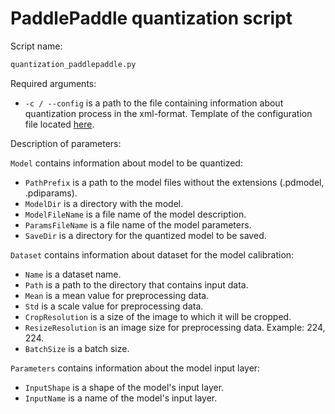 # PaddlePaddle quantization script

Script name:

```bash
quantization_paddlepaddle.py
```

Required arguments:

- `-c / --config` is a path to the file containing information
  about quantization process in the xml-format. Template of the configuration file
  located [here][config_path].

Description of parameters:

`Model` contains information about model to be quantized:
- `PathPrefix` is a path to the model files without the extensions (.pdmodel, .pdiparams).
- `ModelDir` is a directory with the model.
- `ModelFileName` is a file name of the model description.
- `ParamsFileName` is a file name of the model parameters.
- `SaveDir` is a directory for the quantized model to be saved.

`Dataset` contains information about dataset for the model calibration:
- `Name` is a dataset name.
- `Path` is a path to the directory that contains input data.
- `Mean` is a mean value for preprocessing data.
- `Std` is a scale value for preprocessing data.
- `CropResolution` is a size of the image to which it will be cropped.
- `ResizeResolution` is an image size for preprocessing data. Example: 224, 224.
- `BatchSize` is a batch size.

`Parameters` contains information about the model input layer:
- `InputShape` is a shape of the model's input layer.
- `InputName` is a name of the model's input layer.


<!-- LINKS -->
[config_path]: ../../configs/paddle_quantization_config_template.xml
